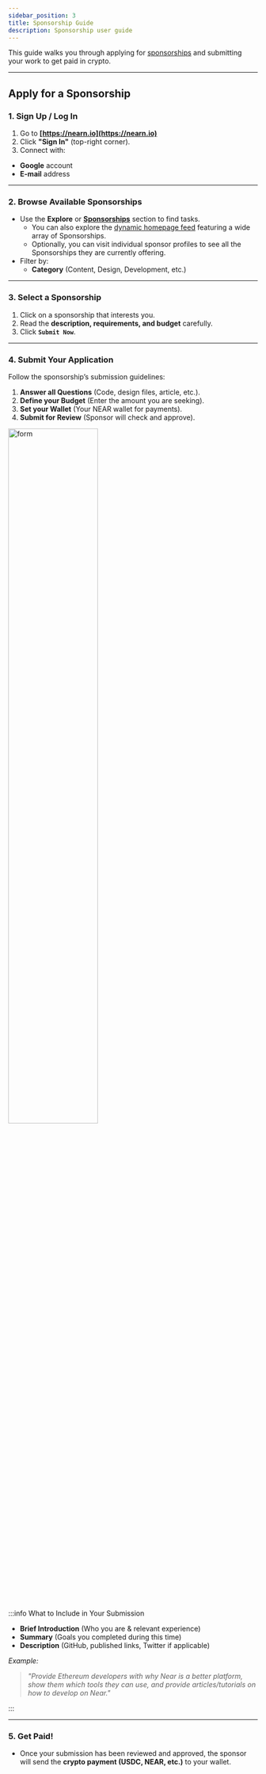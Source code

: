 ```yaml
---
sidebar_position: 3
title: Sponsorship Guide
description: Sponsorship user guide
---
```


This guide walks you through applying for [sponsorships](../opportunities.md#sponsorships) and submitting your work to get paid in crypto.

---

## Apply for a Sponsorship

### 1. Sign Up / Log In
1. Go to **[https://nearn.io](https://nearn.io)**
2. Click **"Sign In"** (top-right corner).
3. Connect with:
  - **Google** account
  - **E-mail** address

---

### 2. Browse Available Sponsorships

- Use the **Explore** or [**Sponsorships**](https://nearn.io/sponsorships/) section to find tasks.
  - You can also explore the [dynamic homepage feed](https://nearn.io) featuring a wide array of Sponsorships.
  - Optionally, you can visit individual sponsor profiles to see all the Sponsorships they are currently offering.
- Filter by:
  - **Category** (Content, Design, Development, etc.)

---

### 3. Select a Sponsorship

1. Click on a sponsorship that interests you.
2. Read the **description, requirements, and budget** carefully.
3. Click **`Submit Now`**.

---

### 4. Submit Your Application

Follow the sponsorship’s submission guidelines:
1. **Answer all Questions** (Code, design files, article, etc.).
2. **Define your Budget** (Enter the amount you are seeking).
3. **Set your Wallet** (Your NEAR wallet for payments).
3. **Submit for Review** (Sponsor will check and approve).

<div class="screenshot">
<img alt="form" src="/img/talent/sponsorship.png" width="60%" />
</div>

<p>&nbsp;</p>

:::info What to Include in Your Submission

- **Brief Introduction** (Who you are & relevant experience)
- **Summary** (Goals you completed during this time)
- **Description** (GitHub, published links, Twitter if applicable)

*Example:*
> *"Provide Ethereum developers with why Near is a better platform, show them which tools they can use, and provide articles/tutorials on how to develop on Near."*

:::

---

### 5. Get Paid!

- Once your submission has been reviewed and approved, the sponsor will send the **crypto payment (USDC, NEAR, etc.)** to your wallet.
